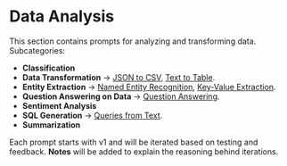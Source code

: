 # Data Analysis

This section contains prompts for analyzing and transforming data.  
Subcategories:  
- **Classification**  
- **Data Transformation** → [JSON to CSV](./data-transformation/json-to-csv), [Text to Table](./data-transformation/text-to-table).  
- **Entity Extraction** → [Named Entity Recognition](./entity-extraction/named-entity-recognition), [Key-Value Extraction](./entity-extraction/key-value-extraction).  
- **Question Answering on Data** → [Question Answering](./qa-on-data/question-answering).  
- **Sentiment Analysis**  
- **SQL Generation** → [Queries from Text](./sql-generation/queries-from-text).  
- **Summarization**  

Each prompt starts with v1 and will be iterated based on testing and feedback. **Notes** will be added to explain the reasoning behind iterations.  
